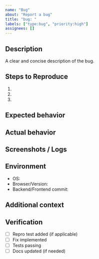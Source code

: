 ```yaml
---
name: "Bug"
about: "Report a bug"
title: "bug: "
labels: ["type:bug", "priority:high"]
assignees: []
---
```


## Description
A clear and concise description of the bug.

## Steps to Reproduce
1. 
2. 
3. 

## Expected behavior

## Actual behavior

## Screenshots / Logs

## Environment
- OS:
- Browser/Version:
- Backend/Frontend commit:

## Additional context

## Verification
- [ ] Repro test added (if applicable)
- [ ] Fix implemented
- [ ] Tests passing
- [ ] Docs updated (if needed)
